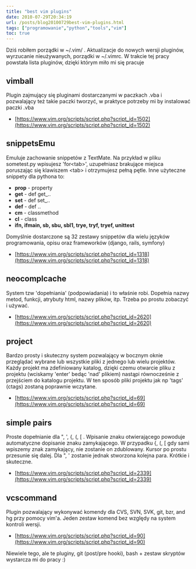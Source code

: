 ```yaml
---
title: "best vim plugins"
date: 2010-07-29T20:34:19
url: /posts/blog20100729best-vim-plugins.html
tags: ["programowanie","python","tools","vim"]
toc: true
---
```


Dziś robiłem porządki w ~/.vim/ . Aktualizacje do nowych wersji pluginów, wyrzucanie nieużywanych, porządki w ~/.vimrc. W trakcie tej pracy powstała lista pluginów, dzięki którym miło mi się pracuje

## vimball

Plugin zajmujący się pluginami dostarczanymi w paczkach .vba i pozwalający też takie paczki tworzyć, w praktyce potrzeby mi by instalować paczki .vba

 * [https://www.vim.org/scripts/script.php?script_id=1502](https://www.vim.org/scripts/script.php?script_id=1502)


## snippetsEmu

Emuluje zachowanie snippetów z TextMate. Na przykład w pliku sometest.py wpisujesz 'for&lt;tab&gt;', uzupełniasz brakujące miejsca poruszając się klawiszem &lt;tab&gt; i otrzymujesz pełną pętle. Inne użyteczne snippety dla pythona to:

* <strong>prop</strong> - property
* <strong>get</strong> - def get_..
* <strong>set</strong> - def set_..
* <strong>def</strong> - def ..
* <strong>cm</strong> - classmethod
* <strong>cl</strong> - class
* <strong>ifn, ifmain, sb, sbu, sbl1, trye, tryf, tryef, unittest</strong>

Domyślnie dostarczone są 32 zestawy snippetów dla wielu języków programowania, opisu oraz frameworków (django, rails, symfony)

* [https://www.vim.org/scripts/script.php?script_id=1318](https://www.vim.org/scripts/script.php?script_id=1318)


## neocomplcache

System tzw 'dopełniania' (podpowiadania) i to właśnie robi. Dopełnia nazwy metod, funkcji, atrybuty html, nazwy plików, itp. Trzeba po prostu zobaczyć i używać.

* [https://www.vim.org/scripts/script.php?script_id=2620](https://www.vim.org/scripts/script.php?script_id=2620)


## project

Bardzo prosty i skuteczny system pozwalający w bocznym oknie przeglądać wybrane lub wszystkie pliki z jednego lub wielu projektów. Każdy projekt ma zdefiniowany katalog, dzięki czemu otwarcie pliku z projektu (wciskamy 'enter' bedąc 'nad' plikiem) nastąpi równocześnie z przejściem do katalogu projektu. W ten sposób pliki projektu jak np 'tags' (ctags) zostaną poprawnie wczytane.

* [https://www.vim.org/scripts/script.php?script_id=69](https://www.vim.org/scripts/script.php?script_id=69)


## simple pairs

Proste dopełnianie dla ", ', {, (, [ . Wpisanie znaku otwierającego powoduje automatyczne dopisanie znaku zamykającego. W przypadku {, (, [ gdy sami wpiszemy znak zamykający, nie zostanie on zdublowany. Kursor po prostu przesunie się dalej. Dla ", ' zostanie jednak stworzona kolejna para. Krótkie i skuteczne.

* [https://www.vim.org/scripts/script.php?script_id=2339](https://www.vim.org/scripts/script.php?script_id=2339)


## vcscommand

Plugin pozwalający wykonywać komendy dla CVS, SVN, SVK, git, bzr, and hg przy pomocy vim'a. Jeden zestaw komend bez względy na system kontroli wersji.

* [https://www.vim.org/scripts/script.php?script_id=90](https://www.vim.org/scripts/script.php?script_id=90)


Niewiele tego, ale te pluginy, git (post/pre hooki), bash + zestaw skryptów wystarcza mi do pracy :)</body></html>
